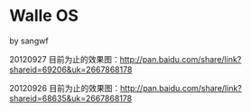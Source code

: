 Walle OS
=======
by sangwf

20120927 目前为止的效果图：http://pan.baidu.com/share/link?shareid=69206&uk=2667868178

20120926 目前为止的效果图：http://pan.baidu.com/share/link?shareid=68635&uk=2667868178